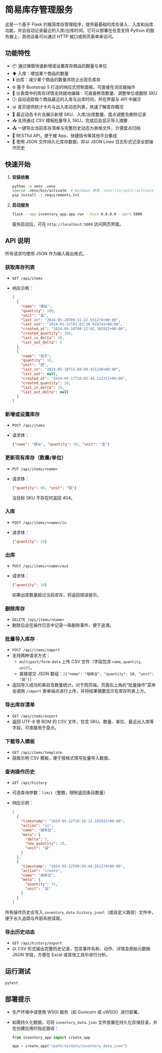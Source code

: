 # 简易库存管理服务

这是一个基于 Flask 的极简库存管理程序，提供最基础的库存录入、入库和出库功能，并会自动记录最近的入库/出库时间。它可以部署在任意支持 Python 的服务器上，其他设备可以通过 HTTP 接口或网页表单来访问。

## 功能特性

- 📦 通过弹窗快速新增或设置库存商品的数量与单位
- ⬆️ 入库：增加某个商品的数量
- ⬇️ 出库：减少某个商品的数量并防止出现负库存
- 🌐 基于 Bootstrap 5 打造的响应式控制面板，可直接在浏览器操作
- 🧭 仪表盘中的库存详情支持就地编辑：可直接修改数量、调整单位或删除 SKU
- 🕒 自动追踪每个商品最近的入库与出库时间，并在界面与 API 中展示
- 📊 首页提供统计卡片与出入库动态列表，快速了解库存概况
- 🧾 最近动态卡片会展示新增 SKU、入库/出库数量、盘点调整及删除记录
- 📥 支持通过 CSV 模板批量导入 SKU，完成后会显示导入摘要
- 📤 一键导出当前库存清单与完整历史动态为表格文件，方便盘点归档
- 🔗 RESTful API，便于被 App、快捷指令等其他平台集成
- 💾 使用 JSON 文件持久化库存数据，并以 JSON Lines 日志形式记录全部操作历史

## 快速开始

1. **安装依赖**

   ```bash
   python -m venv .venv
   source .venv/bin/activate  # Windows 使用 .venv\\Scripts\\activate
   pip install -r requirements.txt
   ```

2. **启动服务**

   ```bash
   flask --app inventory_app.app run --host 0.0.0.0 --port 5000
   ```

   服务启动后，可在 `http://localhost:5000` 访问网页界面。

## API 说明

所有请求均使用 JSON 作为输入输出格式。

### 获取库存列表

- `GET /api/items`
- 响应示例：

  ```json
  [
    {
      "name": "螺丝",
      "quantity": 100,
      "unit": "盒",
      "last_in": "2024-05-20T09:31:22.551274+00:00",
      "last_out": "2024-05-21T01:03:10.028741+00:00",
      "created_at": "2024-05-18T08:12:02.102932+00:00",
      "created_quantity": 100,
      "last_in_delta": 20,
      "last_out_delta": 5
    },
    {
      "name": "扳手",
      "quantity": 10,
      "unit": "把",
      "last_in": "2024-05-18T15:08:09.431220+00:00",
      "last_out": null,
      "created_at": "2024-05-17T10:02:44.112311+00:00",
      "created_quantity": 10,
      "last_in_delta": 10,
      "last_out_delta": null
    }
  ]
  ```

### 新增或设置库存

- `POST /api/items`
- 请求体：

  ```json
  {"name": "螺丝", "quantity": 50, "unit": "盒"}
  ```

### 更新现有库存（数量/单位）

- `PUT /api/items/<name>`
- 请求体：

  ```json
  {"quantity": 60, "unit": "箱"}
  ```

  当目标 SKU 不存在时返回 404。

### 入库

- `POST /api/items/<name>/in`
- 请求体：

  ```json
  {"quantity": 25}
  ```

### 出库

- `POST /api/items/<name>/out`
- 请求体：

  ```json
  {"quantity": 10}
  ```

  如果出库数量超过当前库存，将返回错误提示。

### 删除库存

- `DELETE /api/items/<name>`
- 删除后会在操作日志中记录一条删除事件，便于追溯。

### 批量导入库存

- `POST /api/items/import`
- 支持两种请求方式：
  - `multipart/form-data` 上传 CSV 文件（字段包含 `name`, `quantity`, `unit`）。
  - 直接提交 JSON 数组：`[{"name": "咖啡豆", "quantity": 50, "unit": "袋"}]`
- 返回导入成功的条目及数量统计。对于网页端，页面右上角的“批量操作”菜单会调用 `/import` 表单端点进行上传，并将结果摘要显示在库存列表上方。

### 导出库存清单

- `GET /api/items/export`
- 返回 UTF-8 带 BOM 的 CSV 文件，包含 SKU、数量、单位、最近出入库等字段，可直接用于盘点。

### 下载导入模板

- `GET /api/items/template`
- 获取示例 CSV 模板，便于按格式填写批量导入数据。

### 查询操作历史

- `GET /api/history`
- 可选查询参数：`limit`（整数，限制返回条目数量）
- 响应示例：

  ```json
  [
    {
      "timestamp": "2024-05-22T10:10:12.102932+00:00",
      "action": "in",
      "name": "咖啡豆",
      "meta": {
        "delta": 5,
        "new_quantity": 20,
        "unit": "袋"
      }
    },
    {
      "timestamp": "2024-05-22T09:58:44.551274+00:00",
      "action": "create",
      "name": "咖啡豆",
      "meta": {
        "quantity": 15,
        "unit": "袋"
      }
    }
  ]
  ```

所有操作历史会写入 `inventory_data.history.jsonl`（或自定义路径）文件中，便于长久追踪与外部系统读取。

### 导出历史动态

- `GET /api/history/export`
- 以 CSV 形式输出完整历史记录，包含事件名称、动作、详情及原始元数据 JSON 字段，方便在 Excel 或其他工具中进行分析。

## 运行测试

```bash
pytest
```

## 部署提示

- 生产环境中请使用 WSGI 服务（如 Gunicorn 或 uWSGI）进行部署。
- 如需持久化数据，可将 `inventory_data.json` 文件放置在持久化存储目录，并在创建应用时指定路径：

  ```python
  from inventory_app import create_app

  app = create_app("/path/to/data/inventory_data.json")
  ```
